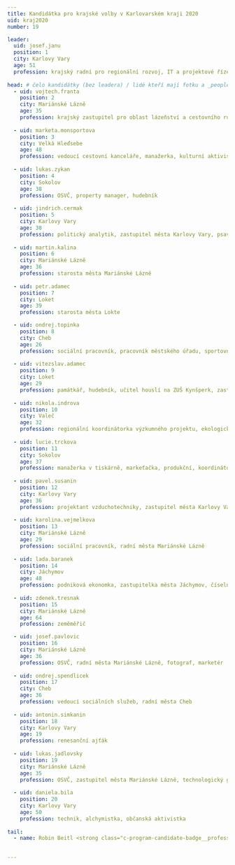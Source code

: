 ```yaml
---
title: Kandidátka pro krajské volby v Karlovarském kraji 2020 
uid: kraj2020
number: 19

leader:
  uid: josef.janu
  position: 1
  city: Karlovy Vary
  age: 51
  profession: krajský radní pro regionální rozvoj, IT a projektové řízení, stavební inženýr
  
head: # čelo kandidátky (bez leadera) / lidé kteří mají fotku a _people/jmeno.md
  - uid: vojtech.franta
    position: 2
    city: Mariánské Lázně
    age: 35
    profession: krajský zastupitel pro oblast lázeňství a cestovního ruchu, první Pirátský starosta, architekt a spoluzakladatel Šviháka
 
  - uid: marketa.monsportova
    position: 3
    city: Velká Hleďsebe
    age: 48
    profession: vedoucí cestovní kanceláře, manažerka, kulturní aktivistka a zastupitelka Karlovarského kraje
    
  - uid: lukas.zykan
    position: 4
    city: Sokolov
    age: 38
    profession: OSVČ, property manager, hudebník
  
  - uid: jindrich.cermak
    position: 5
    city: Karlovy Vary
    age: 38
    profession: politický analytik, zastupitel města Karlovy Vary, psavec
 
  - uid: martin.kalina
    position: 6
    city: Mariánské Lázně
    age: 36
    profession: starosta města Mariánské Lázně
    
  - uid: petr.adamec
    position: 7
    city: Loket
    age: 39
    profession: starosta města Lokte

  - uid: ondrej.topinka
    position: 8
    city: Cheb
    age: 26
    profession: sociální pracovník, pracovník městského úřadu, sportovní nadšenec/analytik
 
  - uid: vitezslav.adamec
    position: 9
    city: Loket
    age: 29
    profession: památkář, hudebník, učitel houslí na ZUŠ Kynšperk, zastupitel města Lokte, slamer 
    
  - uid: nikola.indrova
    position: 10
    city: Valeč
    age: 32
    profession: regionální koordinátorka výzkumného projektu, ekologická zemědělkyně
  
  - uid: lucie.trckova
    position: 11
    city: Sokolov
    age: 37
    profession: manažerka v tiskárně, markeťačka, produkční, koordinátorka Pirátů KvK
 
  - uid: pavel.susanin
    position: 12
    city: Karlovy Vary
    age: 36
    profession: projektant vzduchotechniky, zastupitel města Karlovy Vary
    
  - uid: karolina.vejmelkova
    position: 13
    city: Mariánské Lázně
    age: 29
    profession: sociální pracovník, radní města Mariánské Lázně
 
  - uid: lada.baranek
    position: 14
    city: Jáchymov
    age: 48
    profession: podniková ekonomka, zastupitelka města Jáchymov, číselný mág v Nadaci St. Joachim
    
  - uid: zdenek.tresnak
    position: 15
    city: Mariánské Lázně
    age: 64
    profession: zeměměřič

  - uid: josef.pavlovic
    position: 16
    city: Mariánské Lázně
    age: 36
    profession: OSVČ, radní města Mariánské Lázně, fotograf, marketér
 
  - uid: ondrej.spendlicek
    position: 17
    city: Cheb
    age: 36
    profession: vedoucí sociálních služeb, radní města Cheb
    
  - uid: antonin.simkanin
    position: 18
    city: Karlovy Vary
    age: 19
    profession: renesanční ajťák 
  
  - uid: lukas.jadlovsky
    position: 19
    city: Mariánské Lázně
    age: 35
    profession: OSVČ, zastupitel města Mariánské Lázně, technologický geek
 
  - uid: daniela.bila
    position: 20
    city: Karlovy Vary
    age: 50
    profession: technik, alchymistka, občanská aktivistka
  
tail: 
  - name: Robin Beitl <strong class="c-program-candidate-badge__profession">25 let, podnikatel, volební manažer a koordinátor Pirátů KvK</strong>
    

---
```

